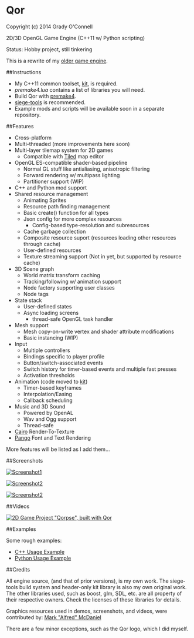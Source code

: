 Qor
===

Copyright (c) 2014 Grady O'Connell

2D/3D OpenGL Game Engine (C++11 w/ Python scripting)
    
Status: Hobby project, still tinkering

This is a rewrite of my [older game engine](https://github.com/flipcoder/qor-old).

##Instructions
- My C++11 common toolset, [kit](http://github.com/flipcoder/kit), is required.
- *premake4.lua* contains a list of libraries you will need.
- Build Qor with [premake4](http://industriousone.com/premake/download).
- [siege-tools](https://github.com/flipcoder/siege-tools) is recommended.
- Example mods and scripts will be available soon in a separate repository.

##Features

- Cross-platform
- Multi-threaded (more improvements here soon)
- Multi-layer tilemap system for 2D games
    - Compatible with [Tiled](http://mapeditor.org) map editor
- OpenGL ES-compatible shader-based pipeline
    - Normal GL stuff like antialiasing, anisotropic filtering
    - Forward rendering w/ multipass lighting
    - Partitioner support (WIP)
- C++ and Python mod support
- Shared resource management
    - Animating Sprites
    - Resource path finding management
    - Basic create() function for all types
    - Json config for more complex resources
        - Config-based type-resolution and subresources
    - Cache garbage collection
    - Composite resource suport (resources loading other resources through cache)
    - User-defined resources
    - Texture streaming support (Not in yet, but supported by resource cache)
- 3D Scene graph
    - World matrix transform caching
    - Tracking/following w/ animation support
    - Node factory supporting user classes
    - Node tags
- State stack
    - User-defined states
    - Async loading screens
        - thread-safe OpenGL task handler
- Mesh support
    - Mesh copy-on-write vertex and shader attribute modifications
    - Basic instancing (WIP)
- Input
    - Multiple controllers
    - Bindings specific to player profile
    - Button/switch-associated events
    - Switch history for timer-based events and multiple fast presses
    - Activation thresholds
- Animation (code moved to [kit](https://github.com/flipcoder/kit))
    - Timer-based keyframes
    - Interpolation/Easing
    - Callback scheduling
- Music and 3D Sound
    - Powered by OpenAL
    - Wav and Ogg support
    - Thread-safe
- [Cairo](http://cairographics.org) Render-To-Texture
- [Pango](http://pango.org) Font and Text Rendering

More features will be listed as I add them...

##Screenshots

[![Screenshot1](http://i.imgur.com/zQxsEfgl.jpg)](http://i.imgur.com/zQxsEfg.jpg)

[![Screenshot2](http://i.imgur.com/XNxLRtKl.jpg)](http://i.imgur.com/XNxLRtK.jpg)

[![Screenshot2](http://i.imgur.com/VPH9ZpCl.png)](http://i.imgur.com/VPH9ZpC.jpg)

##Videos

[![2D Game Project "Qorpse", built with Qor](http://img.youtube.com/vi/5Fyw-sdIT_8/0.jpg)](http://www.youtube.com/watch?v=5Fyw-sdIT_8)

##Examples

Some rough examples:

- [C++ Usage Example](https://github.com/flipcoder/qor/blob/master/src/DemoState.cpp)
- [Python Usage Example](https://github.com/flipcoder/qor/blob/master/bin/mods/scriptdemo/__init__.py)

##Credits

All engine source, (and that of prior versions), is my own work.
The siege-tools build system and header-only kit library is also my own original work.
The other libraries used, such as boost, glm, SDL, etc. are all property of their respective owners.
Check the licenses of these libraries for details.

Graphics resources used in demos, screenshots, and videos, were contributed by:
[Mark "Alfred" McDaniel](http://github.com/alfredanonymous)

There are a few minor exceptions, such as the Qor logo, which I did myself.

